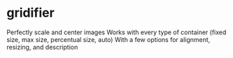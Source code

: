 gridifier
=========

Perfectly scale and center images
Works with every type of container (fixed size, max size, percentual size, auto)
With a few options for alignment, resizing, and description